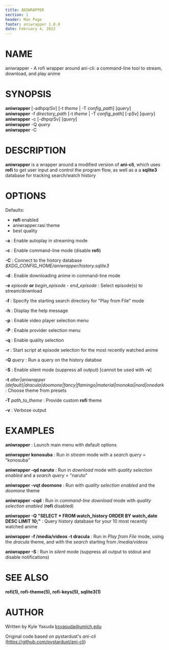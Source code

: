 ```yaml
---
title: ANIWRAPPER
section: 1
header: Man Page
footer: aniwrapper 1.0.0
date: February 4, 2022
---
```


# NAME

aniwrapper - A rofi wrapper around ani-cli: a command-line tool to stream, download, and play anime

# SYNOPSIS

**aniwrapper** [-adhpqrSv] [-t _theme_ | -T _config_path_] [_query_]\
**aniwrapper** -f _directory_path_ [-t _theme_ | -T _config_path_] [-pSv] [_query_]\
**aniwrapper** -c [-dhpqrSv] [_query_]\
**aniwrapper** -Q _query_\
**aniwrapper** -C

# DESCRIPTION

**aniwrapper** is a wrapper around a modified version of **ani-cli**, which uses
**rofi** to get user input and control the program flow, as well as a
a **sqlite3** database for tracking search/watch history

# OPTIONS

Defaults:

- **rofi** enabled
- aniwrapper.rasi theme
- best quality

**-a**
: Enable autoplay in streaming mode

**-c**
: Enable command-line mode (disable **rofi**)

**-C**
: Connect to the history database _$XDG_CONFIG_HOME/aniwrapper/history.sqlite3_

**-d**
: Enable downloading anime in command-line mode

**-e** _episode_ **or** _begin_episode - end_episode_
: Select episode(s) to stream/download

**-f**
: Specify the starting search directory for "Play from File" mode

**-h**
: Display the help message

**-p**
: Enable video player selection menu

**-P**
: Enable provider selection menu

**-q**
: Enable quality selection

**-r**
: Start script at episode selection for the most recently watched anime

**-Q** _query_
: Run a query on the history databse

**-S**
: Enable silent mode (suppress all output) [cannot be used with **-v**]

**-t** _alter|aniwrapper (default)|dracula|doomone|fancy|flamingo|material|monokai|nord|onedark_
: Choose theme from presets

**-T** _path_to_theme_
: Provide custom **rofi** theme

**-v**
: Verbose output

# EXAMPLES

**aniwrapper**
: Launch main menu with default options

**aniwrapper konosuba**
: Run in _stream_ mode with a _search query_ = "konosuba"

**aniwrapper -qd naruto**
: Run in _download_ mode with _quality selection enabled_ and a _search query_ =
"naruto"

**aniwrapper -vqt doomone**
: Run with _quality selection enabled_ and the _doomone_ theme

**aniwrapper -cqd**
: Run in _command-line_ _download_ mode with _quality selection enabled_ (**rofi** disabled)

**aniwrapper -Q "SELECT \* FROM watch_history ORDER BY watch_date DESC LIMIT 10;"**
: Query history database for your 10 most recently watched anime

**aniwrapper -f /media/videos -t dracula**
: Run in _Play from File_ mode, using the _dracula_ theme, and with the _search_ starting from _/media/videos_

**aniwrapper -S**
: Run in _silent_ mode (suppress all output to stdout and disable notifications)

# SEE ALSO

**rofi(1), rofi-theme(5), rofi-keys(5), sqlite3(1)**

# AUTHOR

Written by Kyle Yasuda <ksyasuda@umich.edu>

Original code based on pystardust's _ani-cli_ (<https://github.com/pystardust/ani-cli>)

